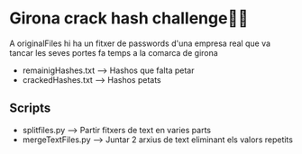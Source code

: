 # Girona crack hash challenge🏴‍☠️

A originalFiles hi ha un fitxer de passwords d'una empresa real que va tancar les seves portes fa temps a la comarca de girona

- remainigHashes.txt --> Hashos que falta petar
- crackedHashes.txt --> Hashos petats
 
 ## Scripts
 
 - splitfiles.py --> Partir fitxers de text en varies parts
 - mergeTextFiles.py --> Juntar 2 arxius de text eliminant els valors repetits
